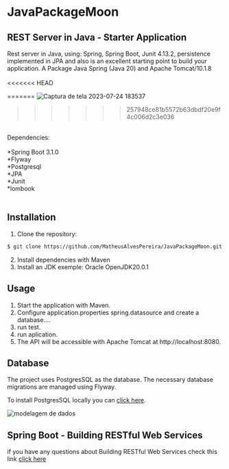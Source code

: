 # JavaPackageMoon<br>

## REST Server in Java - Starter Application

Rest server in Java, using: Spring, Spring Boot, Junit 4.13.2, persistence implemented in JPA and also  is an excellent starting point to build your application.
A Package Java Spring (Java 20) and Apache Tomcat/10.1.8<br>
<br>
<<<<<<< HEAD

=======
![Captura de tela 2023-07-24 183537](https://github.com/MatheusAlvesPereira/JavaPackageMoon/assets/99885299/d2ced086-cb87-4e4f-9116-af1800dade8f)
>>>>>>> 257948ce81b5572b63dbdf20e9f4c006d2c3e036
<br>
Dependencies:<br>
<br>
*Spring Boot 3.1.0<br>
*Flyway<br>
*Postgresql<br>
*JPA<br>
*Junit<br>
*lombook<br>
<br>

## Installation

1. Clone the repository:

```bash
$ git clone https://github.com/MatheusAlvesPereira/JavaPackageMoon.git
```

2. Install dependencies with Maven
3. Install an JDK exemple: Oracle OpenJDK20.0.1

## Usage

1. Start the application with Maven.
2. Configure application.properties spring.datasource and create a database....
3. run test.
4. run aplication.
5. The API will be accessible with Apache Tomcat at http://localhost:8080.

## Database
The project uses PostgresSQL as the database. The necessary database migrations are managed using Flyway.

To install PostgresSQL locally you can [click here](https://www.postgresql.org/download/).

![modelagem de dados](https://github.com/MatheusAlvesPereira/JavaPackageMoon/assets/99885299/b4b80fc7-4793-4610-8a35-503905f93cb7)

## Spring Boot - Building RESTful Web Services

if you have any questions about Building RESTful Web Services check this link
[click here](https://www.tutorialspoint.com/spring_boot/spring_boot_building_restful_web_services.htm)
